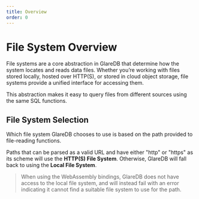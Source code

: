 ```yaml
---
title: Overview
order: 0
---
```


# File System Overview

File systems are a core abstraction in GlareDB that determine how the system
locates and reads data files. Whether you’re working with files stored locally,
hosted over HTTP(S), or stored in cloud object storage, file systems provide a
unified interface for accessing them.

This abstraction makes it easy to query files from different sources using the
same SQL functions.

## File System Selection

Which file system GlareDB chooses to use is based on the path provided to
file-reading functions.

Paths that can be parsed as a valid URL and have either "http" or "https" as its
scheme will use the **HTTP(S) File System**.
Otherwise, GlareDB will fall back to using the **Local File System**.

> When using the WebAssembly bindings, GlareDB does not have access to the local
> file system, and will instead fail with an error indicating it cannot find a
> suitable file system to use for the path.
